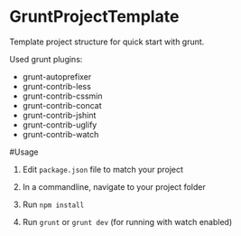 GruntProjectTemplate
==================

Template project structure for quick start with grunt. 

Used grunt plugins: 

- grunt-autoprefixer
- grunt-contrib-less
- grunt-contrib-cssmin
- grunt-contrib-concat
- grunt-contrib-jshint
- grunt-contrib-uglify
- grunt-contrib-watch

#Usage

1. Edit `package.json` file to match your project

2. In a commandline, navigate to your project folder

2. Run `npm install`

3. Run `grunt` or `grunt dev` (for running with watch enabled)